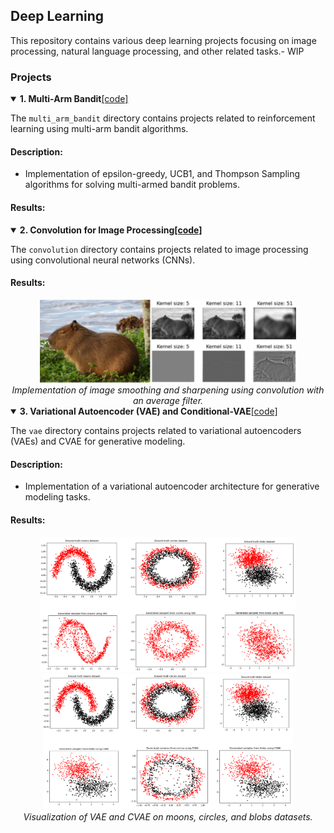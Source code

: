 <section id="readme-top"></section>

## Deep Learning

This repository contains various deep learning projects focusing on image processing, natural language processing, and other related tasks.- WIP

### Projects


<details open>
<summary><strong>1. Multi-Arm Bandit</strong><a href="./MultiArmedBandit/">[code]</a></summary>

The `multi_arm_bandit` directory contains projects related to reinforcement learning using multi-arm bandit algorithms.

#### Description:

- Implementation of epsilon-greedy, UCB1, and Thompson Sampling algorithms for solving multi-armed bandit problems.

#### Results:

<div align="center">
</div>
</details>



<details open>
<summary><strong>2. Convolution for Image Processing<a href="./convolution/">[code]</a></strong></summary>

The `convolution` directory contains projects related to image processing using convolutional neural networks (CNNs).


#### Results:

<div align="center">
  <div>
    <img src="convolution/img/capy.png" alt="capy" width="410px">
  </div>
  <div align="center">
    <em>Implementation of image smoothing and sharpening using convolution with an average filter.</em>
  </div>
</div>

</details>

<details open>
<summary><strong>3. Variational Autoencoder (VAE) and Conditional-VAE</strong><a href="./vae/">[code]</a></summary>

The `vae` directory contains projects related to variational autoencoders (VAEs) and CVAE for generative modeling.

#### Description:

- Implementation of a variational autoencoder architecture for generative modeling tasks.

#### Results:

<div align="center">
  <div>
    <img src="vae/img/vae_result.png" alt="VAE" width="410px">
    <img src="vae/img/cvae_result.png" alt="CVAE" width="400px">
  </div>
  <div align="center">
    <em>Visualization of VAE and CVAE on moons, circles, and blobs datasets.</em>
  </div>
</div>
</details>
